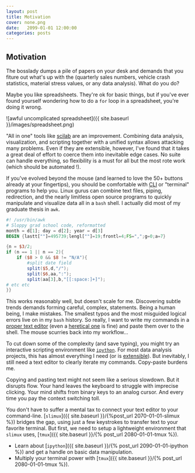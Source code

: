 ```yaml
---
layout: post
title: Motivation
cover: none.png
date:   2099-01-01 12:00:00
categories: posts
---
```


Motivation
---

The bosslady dumps a pile of papers on your desk and demands that you fiture out what's up with the (quarterly sales numbers, vehicle crash statistics, material stress values, or any data analysis).  What do you do?

Maybe you like spreadsheets.  They're ok for basic things, but if you've ever found yourself wondering how to do a `for` loop in a spreadsheet, you're doing it wrong.

![awful uncomplicated spreadsheet]({{ site.baseurl }}/images/spreadsheet.png)

"All in one" tools like [scilab](http://scilab.org) are an improvement.  Combining data analysis, visualization, and scripting together with a unified syntax allows attacking many problems.  Even if they are extensible, however, I've found that it takes a great deal of effort to coerce them into inevitable edge cases.  No suite can handle everything, so flexibility is a must for all but the most rote work (which should be automated !).

If you've evolved beyond the mouse (and learned to love the 50+ buttons already at your fingertips), you should be comfortable with [CLI](http://en.wikipedia.org/wiki/Command-line_interface) or "terminal" programs to help you.  Linux gurus can combine text files, piping, redirection, and the nearly limitless open source programs to quickly manipulate and visualize data all in a `bash` shell.  I actually did most of my graduate thesis in `awk`.

```awk
#! /usr/bin/awk
# Sloppy grad school code, reformatted
month = d[1]; day = d[2]; year = d[3]
BEGIN {lastt[""]=495739;lengl[""]=19;frontl=4;FS=",";g=0;a=7}

{n = $3/2;
if (n == 1 || n == 2){
    if ($8 > 0 && $8 != "N/A"){
        #split date field
        split($5,d,"/");
        split($6,aa,":");
        split(aa[3],b,"[[:space:]+]");
# etc etc
}}
```

This works reasonably well, but doesn't scale for me.  Discovering subtle trends demands forming careful, complex, statements.  Being a human being, I make mistakes.  The smallest typos and the most misguided logical errors live on in my `bash` history.  So really, I want to write my commands in a [proper text editor](http://vim.org) (even a [heretical one](http://gnu.org/software/emacs/) is fine) and paste them over to the shell.  The mouse scurries back into my workflow...

To cut down some of the complexity (and save typing), you might try an interactive scripting environment like [`ipython`](http://ipython.org).  For most data analysis projects, this has almost everything I need (or is [extensible](http://python.org/pypi/ctypes)).  But inevitably, I still need a text editor to clearly iterate my commands.  Copy-paste burdens me.

Copying and pasting text might not seem like a serious slowdown.  But it disrupts flow.  Your hand leaves the keyboard to struggle with imprecise clicking.  Your mind shifts from binary keys to an analog cursor.  And every time you pay the context switching toll.

You don't have to suffer a mental tax to connect your text editor to your command-line.  [`slimux`]({{ site.baseurl }}/{%post_url 2070-01-01-slimux %}) bridges the gap, using just a few keystrokes to transfer text to your favorite terminal.  But first, we need to setup a lightweight environment that `slimux` uses, [`tmux`]({{ site.baseurl }}/{% post_url 2080-01-01-tmux %}).

* Learn about [`ipython`]({{ site.baseurl }}/{% post_url 2090-01-01-ipython %}) and get a handle on basic data manipulation.
* Multiply your terminal power with [`tmux`]({{ site.baseurl }}/{% post_url 2080-01-01-tmux %}).
